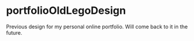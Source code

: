 # portfolioOldLegoDesign
Previous design for my personal online portfolio. Will come back to it in the future.
